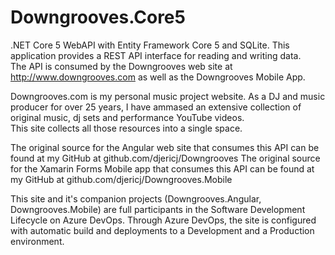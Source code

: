 # Downgrooves.Core5
.NET Core 5 WebAPI with Entity Framework Core 5 and SQLite.  This application provides a REST API interface for reading and writing data.  
The API is consumed by the Downgrooves web site at http://www.downgrooves.com as well as the Downgrooves Mobile App.

Downgrooves.com is my personal music project website.  As a DJ and music producer for over 25 years, I have ammased an extensive collection of original music, dj sets and performance YouTube videos.  
This site collects all those resources into a single space.

The original source for the Angular web site that consumes this API can be found at my GitHub at github.com/djericj/Downgrooves
The original source for the Xamarin Forms Mobile app that consumes this API can be found at my GitHub at github.com/djericj/Downgrooves.Mobile

This site and it's companion projects (Downgrooves.Angular, Downgrooves.Mobile) are full participants in the Software Development Lifecycle on Azure DevOps.  Through Azure DevOps, the site is configured with automatic build and deployments to a Development and a Production environment.
